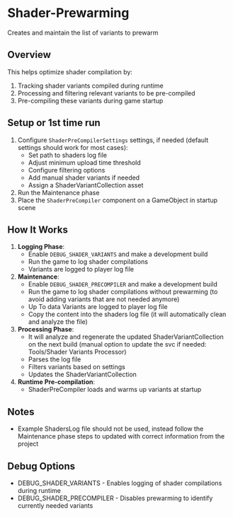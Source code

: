 # Shader-Prewarming
Creates and maintain the list of variants to prewarm

## Overview
This helps optimize shader compilation by:
1. Tracking shader variants compiled during runtime
2. Processing and filtering relevant variants to be pre-compiled
3. Pre-compiling these variants during game startup

## Setup or 1st time run
1. Configure `ShaderPreCompilerSettings` settings, if needed (default settings should work for most cases):
   - Set path to shaders log file
   - Adjust minimum upload time threshold
   - Configure filtering options
   - Add manual shader variants if needed
   - Assign a ShaderVariantCollection asset
2. Run the Maintenance phase
3. Place the `ShaderPreCompiler` component on a GameObject in startup scene

## How It Works
1. **Logging Phase**:
   - Enable `DEBUG_SHADER_VARIANTS` and make a development build
   - Run the game to log shader compilations
   - Variants are logged to player log file
2. **Maintenance**:
   - Enable `DEBUG_SHADER_PRECOMPILER` and make a development build
   - Run the game to log shader compilations without prewarming (to avoid adding variants that are not needed anymore)
   - Up To data Variants are logged to player log file
   - Copy the content into the shaders log file (it will automatically clean and analyze the file)
3. **Processing Phase**:
   - It will analyze and regenerate the updated ShaderVariantCollection on the next build (manual option to update the svc if needed: Tools/Shader Variants Processor)
   - Parses the log file
   - Filters variants based on settings
   - Updates the ShaderVariantCollection
4. **Runtime Pre-compilation**:
   - ShaderPreCompiler loads and warms up variants at startup

## Notes
- Example ShadersLog file should not be used, instead follow the Maintenance phase steps to updated with correct information from the project

## Debug Options
- DEBUG_SHADER_VARIANTS - Enables logging of shader compilations during runtime
- DEBUG_SHADER_PRECOMPILER - Disables prewarming to identify currently needed variants
